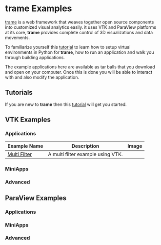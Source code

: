 ﻿# trame Examples

[trame](https://kitware.github.io/trame/docs/index.html) is a web framework that weaves together open source components into customized visual analytics easily. it uses VTK and ParaView platforms at its core, **trame** provides complete control of 3D visualizations and data movements.

To familiarize yourself this [tutorial](https://kitware.github.io/trame/docs/tutorial.html) to learn how to setup virtual environments in Python for **trame**, how to run an application and walk you through building applications.

The example applications here are available as tar balls that you download and open on your computer. Once this is done you will be able to interact with and also modify the application.

## Tutorials

If you are new to **trame** then this [tutorial](https://kitware.github.io/trame/docs/tutorial.html) will get you started.

## VTK Examples

### Applications

| Example Name | Description | Image |
| -------------- | ------------- | ------- |
[Multi Filter](/trame/Applications/MultiFilter/MultiFilter) | A multi filter example using VTK.

### MiniApps

### Advanced

## ParaView Examples

### Applications

### MiniApps

### Advanced


